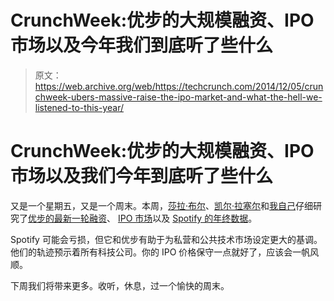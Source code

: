 # CrunchWeek:优步的大规模融资、IPO 市场以及今年我们到底听了些什么

> 原文：<https://web.archive.org/web/https://techcrunch.com/2014/12/05/crunchweek-ubers-massive-raise-the-ipo-market-and-what-the-hell-we-listened-to-this-year/>

# CrunchWeek:优步的大规模融资、IPO 市场以及我们今年到底听了些什么

又是一个星期五，又是一个周末。本周，[莎拉·布尔](https://web.archive.org/web/20221005194400/https://twitter.com/sarahbuhr)、[凯尔·拉塞尔](https://web.archive.org/web/20221005194400/https://twitter.com/kylebrussell)和[我自己](https://web.archive.org/web/20221005194400/http://i.imgur.com/JZS2oxV.png)仔细研究了[优步的最新一轮融资](https://web.archive.org/web/20221005194400/https://beta.techcrunch.com/2014/12/04/uber-confirms-new-1-2b-funding-round-looks-to-asia-for-expansion/)、 [IPO 市场](https://web.archive.org/web/20221005194400/https://beta.techcrunch.com/2014/12/01/for-the-tech-ipo-market-a-test/)以及 [Spotify 的年终数据](https://web.archive.org/web/20221005194400/https://beta.techcrunch.com/2014/12/03/find-out-what-you-listened-to-most-on-spotify-this-past-year/)。

Spotify 可能会亏损，但它和优步有助于为私营和公共技术市场设定更大的基调。他们的轨迹预示着所有科技公司。你的 IPO 价格保守一点就好了，应该会一帆风顺。

下周我们将带来更多。收听，休息，过一个愉快的周末。